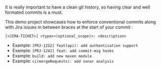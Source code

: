 It is really important to have a clean git history, 
so having clear and well formated commits is a must.

This demo project showcases how to enforce conventional
commits along with Jira issues in between braces at the
start of your commit :

`[<JIRA-TICKET>] <type><(optional_scope)>: <description>`
- Example: `[PRJ-1252] feat(api): add authentication support`
- Example: `[PRJ-1242] feat: add commit-msg hooks`
- Example: `build: add new maven module`
- Example: `ci(mergeRequests): add sonar analysis`